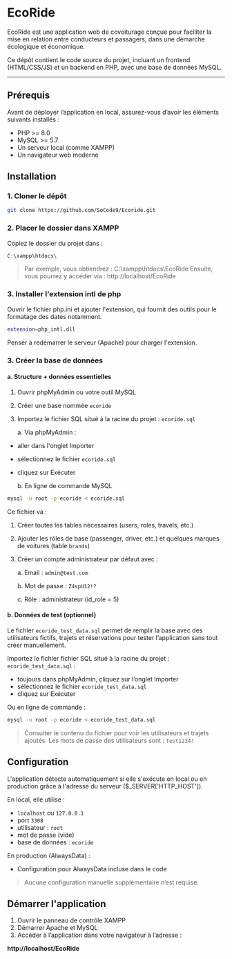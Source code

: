 # EcoRide
EcoRide est une application web de covoiturage conçue pour faciliter la mise en relation entre conducteurs et passagers, dans une démarche écologique et économique.

Ce dépôt contient le code source du projet, incluant un frontend (HTML/CSS/JS) et un backend en PHP, avec une base de données MySQL.

---

## Prérequis
Avant de déployer l’application en local, assurez-vous d’avoir les éléments suivants installés :

- PHP >= 8.0
- MySQL >= 5.7
- Un serveur local (comme XAMPP)
- Un navigateur web moderne

## Installation 
### 1. Cloner le dépôt
```bash
git clone https://github.com/SoCode9/Ecoride.git
```

### 2. Placer le dossier dans XAMPP
Copiez le dossier du projet dans :
```bash
C:\xampp\htdocs\
```
>Par exemple, vous obtiendrez : C:\xampp\htdocs\EcoRide
>Ensuite, vous pourrez y accéder via : http://localhost/EcoRide

### 3. Installer l'extension intl de php
Ouvrir le fichier php.ini et ajouter l'extension, qui fournit des outils pour le formatage des dates notamment.
```bash
extension=php_intl.dll
```
Penser à redémarrer le serveur (Apache) pour charger l'extension.

### 3. Créer la base de données
#### a. Structure + données essentielles
1. Ouvrir phpMyAdmin ou votre outil MySQL 
2. Créer une base nommée `ecoride`
3. Importez le fichier SQL situé à la racine du projet : `ecoride.sql`

    a. Via phpMyAdmin : 
- aller dans l'onglet Importer
- sélectionnez le fichier `ecoride.sql`
- cliquez sur Exécuter

    b. En ligne de commande MySQL
```bash
mysql -u root -p ecoride < ecoride.sql
```

Ce fichier va :

1. Créer toutes les tables nécessaires (users, roles, travels, etc.)
2. Ajouter les rôles de base (passenger, driver, etc.) et quelques marques de voitures (table `brands`)
3. Créer un compte administrateur par défaut avec :

     a. Email : `admin@test.com`

   b. Mot de passe : `Z4spU12!?`

    c. Rôle : administrateur (id_role = 5)

#### b. Données de test (optionnel)
Le fichier `ecoride_test_data.sql` permet de remplir la base avec des utilisateurs fictifs, trajets et réservations pour tester l’application sans tout créer manuellement.

Importez le fichier fichier SQL situé à la racine du projet : `ecoride_test_data.sql` :

- toujours dans phpMyAdmin, cliquez sur l’onglet Importer
- sélectionnez le fichier `ecoride_test_data.sql`
- cliquez sur Exécuter

Ou en ligne de commande :
```bash
mysql -u root -p ecoride < ecoride_test_data.sql
```
> Consulter le contenu du fichier pour voir les utilisateurs et trajets ajoutés.
> Les mots de passe des utilisateurs sont : `Test1234!`

## Configuration
L'application détecte automatiquement si elle s'exécute en local ou en production grâce à l'adresse du serveur ($_SERVER['HTTP_HOST']).

En local, elle utilise :
- `localhost` ou `127.0.0.1`
- port `3308`
- utilisateur : `root`
- mot de passe (vide)
- base de données : `ecoride`

En production (AlwaysData) :
- Configuration pour AlwaysData incluse dans le code

> Aucune configuration manuelle supplémentaire n’est requise.  

## Démarrer l'application
1. Ouvrir le panneau de contrôle XAMPP
2. Démarrer Apache et MySQL
3. Accéder à l’application dans votre navigateur à l’adresse :

**http://localhost/EcoRide**

